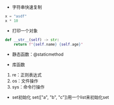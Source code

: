 * 字符串快速复制

```py
x = "asdf"
x * 10
```

* 打印一个对象
```py
def __str__(self) -> str:
    return f"{self.name} {self.age}"
```


* 静态函数：@staticmethod

* 库函数
1. re：正则表达式
2. os：文件操作
3. sys：命令行操作

* set初始化
set(["a", "b", "c"])用一个list来初始化set